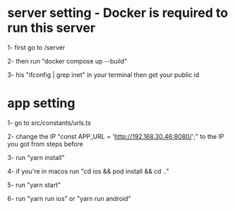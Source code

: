 # server setting - Docker is required to run this server

1- first go to /server

2- then run "docker compose up --build"

3- his "ifconfig | grep inet" in your terminal then get your public id

# app setting 

1- go to src/constants/urls.ts

2- change the IP "const APP_URL = 'http://192.168.30.46:8080/';" to the IP you got from steps before

3- run "yarn install"

4- if you're in macos run "cd ios && pod install && cd .."

5- run "yarn start"

6- run "yarn run ios" or "yarn run android"
